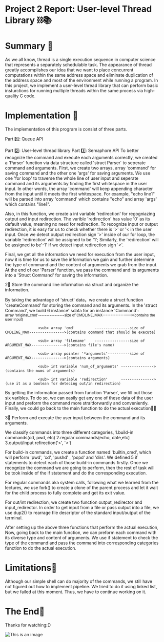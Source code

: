 # Project 2 Report: User-level Thread Library ⛓📚 

# Summary 🌟
As we all know, thread is a single execution sequence in computer science that represents 
a separately schedulable task. The appearance of thread greatly accomplishes our idea that 
we want to place concurrent computations within the same address space and eliminate 
duplication of the address space and most of the environment while running a program. In 
this project, we implement a user-level thread library that can perform basic insturctions 
for running multiple threads within the same process via high-quality C code.

# Implementation 🌟

The implementation of this program is consist of three parts.

Part 1️⃣: Queue API

Part 2️⃣: User-level thread library
Part 3️⃣: Semaphore API
To better recognize the command and execute each arguments correctly, we created a 'Parser' function 
via data structure called 'struct Parser' to seperate command and arguments. First, we create two 
arrays, array 'command' for saving command and the other one 'args' for saving arguments. We use 
one 'for loop' to traverse the whole line of user input and seperate command and its arguments by 
finding the first whitespace in the user input. In other words, the array 'command' will keep 
appending character from the input until it meets the first whitespace. For example, "echo line1" 
will be parsed into array 'command' which contains "echo" and array 'args' which contains "line1". 

Also, in this function, we create a int variable 'redirection' for regogniazing output and input 
redirection. The varible 'redirection' has value '0' as its default value, meaning no need for 
redirection. To recognize input or output redirection, it is easy for us to check whether there 
is ‘>' or '< in the user input. Once we detect output redirection sign '>' inside of our for 
loop, the variable 'redirection' will be assigned to be '1'; Similarly, the 'redirection' will 
be assigned to be'-1' if we detect input redirection sign '<'.

Final, we get all the information we need for execution from the user input, now it is time for 
us to save the information we gain and further determine the type of command and the content of 
arguments we grab from the input. At the end of our 'Parser' function, we pass the command and 
its arguments into a 'Struct Command' for saving the information. 
   
2⃣️ Store the command line information via struct and organize the information.

By taking the advantage of 'struct' data，we create a struct function 'createCommand' for storing 
the command and its arguments. In the 'struct Command', we build 6 instance' sdata for an 
instance 'Command':   
                   <sub> array 'original_cmd'----------------size of CMDLINE_MAX---------------->(contains the user input)
   
                   <sub> array 'cmd'         ----------------size of CMDLINE_MAX---------------->(contains command that should be execute)
                      
                   <sub> array 'filename'    ----------------size of ARGUMENT_MAX--------------->(contains file's name)
                      
                   <sub> array pointer '*arguments'----------size of ARGUMENT_MAX--------------->(contains arguments)
                      
                   <sub> int variable 'num_of_arguments' --------------->(contains the nums of arguments) 
                      
                   <sub> int variable 'redirection'      --------------->(use it as a boolean for detecing out/in redirection)
                                                                                                                
                                 
By getting the information passed from function 'Parser', we fill out those six varibles. To do so, we can easily 
get any one of these data of the user input and preform the command more straitforwardly and conveniently. Finally,
we could go back to the main function to do the actual execution🤸‍♂️


3⃣️ Perform and execute the user input between the command and its arguments.
                      
We classify commands into three different categories, 1.build-in commands(cd, pwd, etc)
                                                      2.regular commands(echo, date,etc)
                                                      3.output/input refirection('>', '<')
                                                         
For build-in commands, we create a function named 'builtin_cmd', which will perform 'pwd', 'cd', 
'pushd' , 'popd' and 'dirs'. We defined 5 if statements to detect each of those build-in commands firstly. 
 Once we recognize the command we are going to perform, then the rest of task will be took inside of
 the if statement and do the corresponding execution.
   
For regular commands aka system calls, following what we learned from the lectures, 
we use fork() to create a clone of the parent process and let it wait for the child process to fully 
complete and get its exit value.
   
For out/int redirection, we create two function output_redirector and input_redirector. 
In order to get input from a file or pass output into a file, we use dup2() to rearrage file 
descriptor of the standard input/output of the terminal.

After setting up the above three functions that perform the actual execution, 
Now, going back to the main function, we can preform each command with its diverse 
type and content of arguments. We use if statement to check the type of the command and pass
the command into corresponding categories function to do the actual execution.
                                                 
                      
# Limitations🌟
Although our simple shell can do majority of the commands, we still have not figured out how to implement pipeline.
We tried to do it using linked list, but we failed at this moment. Thus, we have to continue working on it.
   
# The End🌟
Thanks for watching:D
   
![This is an image](https://www.istockphoto.com/vector/turtle-hiding-in-shell-gm1068845128-285910920)
                  

                                 
